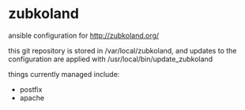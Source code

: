 # zubkoland
ansible configuration for http://zubkoland.org/

this git repository is stored in /var/local/zubkoland, and updates to the
configuration are applied with /usr/local/bin/update_zubkoland

things currently managed include:
- postfix
- apache
